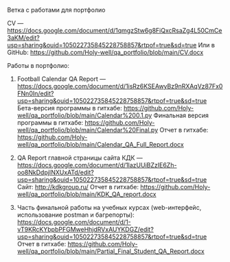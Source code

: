 Ветка с работами для портфолио

CV — https://docs.google.com/document/d/1qmgzStw6g8FiQxcRsaZg4L50CmCe3aKM/edit?usp=sharing&ouid=105022735845228758857&rtpof=true&sd=true
Или в GitHub: https://github.com/Holy-well/qa_portfolio/blob/main/CV.docx

Работы в портфолио:

1) Football Calendar QA Report — https://docs.google.com/document/d/1isRz6KSEAwyBz9nRXAqVz87Fx0FNn0In/edit?usp=sharing&ouid=105022735845228758857&rtpof=true&sd=true
Бета-версия программы в гитхабе: https://github.com/Holy-well/qa_portfolio/blob/main/Calendar%200.1.py
Финальная версия программы в гитхабе: https://github.com/Holy-well/qa_portfolio/blob/main/Calendar%20Final.py
Отчет в гитхабе: https://github.com/Holy-well/qa_portfolio/blob/main/Calendar_QA_Full_Report.docx

2) QA Report главной страницы сайта КДК — https://docs.google.com/document/d/1lazUUiBZzIE6Zh-oo8NkDdpjINXUxATd/edit?usp=sharing&ouid=105022735845228758857&rtpof=true&sd=true
Сайт: http://kdkgroup.ru/
Отчет в гитхабе: https://github.com/Holy-well/qa_portfolio/blob/main/KDK_QA_report.docx

3) Часть финальной работы на учебных курсах (web-интерфейс, использование postman и багрепорты): https://docs.google.com/document/d/1-vT9KRcKYbpbPFGMweHhjdRVxAUYKDGZ/edit?usp=sharing&ouid=105022735845228758857&rtpof=true&sd=true
Отчет в гитхабе: https://github.com/Holy-well/qa_portfolio/blob/main/Partial_Final_Student_QA_Report.docx
